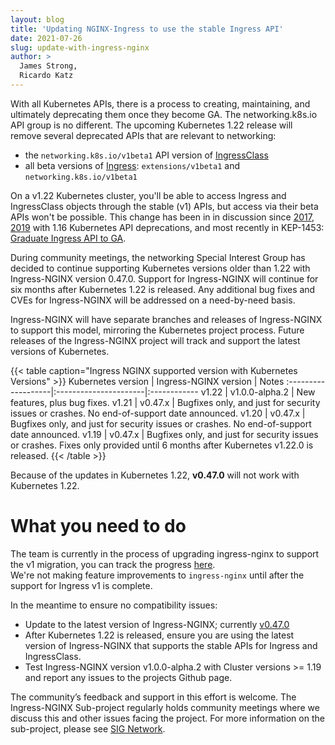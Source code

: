 ```yaml
---
layout: blog
title: 'Updating NGINX-Ingress to use the stable Ingress API'
date: 2021-07-26
slug: update-with-ingress-nginx
author: >
  James Strong,
  Ricardo Katz
---
```


With all Kubernetes APIs, there is a process to creating, maintaining, and
ultimately deprecating them once they become GA. The networking.k8s.io API group is no
different. The upcoming Kubernetes 1.22 release will remove several deprecated APIs
that are relevant to networking:

- the `networking.k8s.io/v1beta1` API version of [IngressClass](/docs/concepts/services-networking/ingress/#ingress-class)
- all beta versions of [Ingress](/docs/concepts/services-networking/ingress/): `extensions/v1beta1` and `networking.k8s.io/v1beta1`

On a v1.22 Kubernetes cluster, you'll be able to access Ingress and IngressClass
objects through the stable (v1) APIs, but access via their beta APIs won't be possible.
This change has been in
in discussion since
[2017](https://github.com/kubernetes/kubernetes/issues/43214),
[2019](https://kubernetes.io/blog/2019/07/18/api-deprecations-in-1-16/) with 
1.16 Kubernetes API deprecations, and most recently in
KEP-1453: 
[Graduate Ingress API to GA](https://github.com/kubernetes/enhancements/tree/master/keps/sig-network/1453-ingress-api#122).

During community meetings, the networking Special Interest Group has decided to continue 
supporting Kubernetes versions older than 1.22 with Ingress-NGINX version 0.47.0. 
Support for Ingress-NGINX will continue for six months after Kubernetes 1.22 
is released. Any additional bug fixes and CVEs for Ingress-NGINX will be 
addressed on a need-by-need basis.

Ingress-NGINX will have separate branches and releases of Ingress-NGINX to 
support this model, mirroring the Kubernetes project process. Future 
releases of the Ingress-NGINX project will track and support the latest 
versions of Kubernetes.

{{< table caption="Ingress NGINX supported version with Kubernetes Versions" >}}
Kubernetes version  | Ingress-NGINX version | Notes
:-------------------|:----------------------|:------------
v1.22              | v1.0.0-alpha.2     | New features, plus bug fixes.
v1.21              | v0.47.x        | Bugfixes only, and just for security issues or crashes. No end-of-support date announced.
v1.20              | v0.47.x        | Bugfixes only, and just  for security issues or crashes. No end-of-support date announced.
v1.19              | v0.47.x        | Bugfixes only, and just  for security issues or crashes. Fixes only provided until 6 months after Kubernetes v1.22.0 is released.
{{< /table >}}    

Because of the updates in Kubernetes 1.22, **v0.47.0** will not work with 
Kubernetes 1.22. 

# What you need to do

The team is currently in the process of upgrading ingress-nginx to support 
the v1 migration, you can track the progress 
[here](https://github.com/kubernetes/ingress-nginx/pull/7156).  
We're not making feature improvements to `ingress-nginx` until after the support for
Ingress v1 is complete.

In the meantime to ensure no compatibility issues: 

* Update to the latest version of Ingress-NGINX; currently
  [v0.47.0](https://github.com/kubernetes/ingress-nginx/releases/tag/controller-v0.47.0) 
* After Kubernetes 1.22 is released, ensure you are using the latest version of 
  Ingress-NGINX that supports the stable APIs for Ingress and IngressClass.
* Test Ingress-NGINX version v1.0.0-alpha.2 with Cluster versions >= 1.19 
  and report any issues to the projects Github page. 

The community’s feedback and support in this effort is welcome. The
Ingress-NGINX Sub-project regularly holds community meetings where we discuss
this and other issues facing the project. For more information on the sub-project, 
please see [SIG Network](https://github.com/kubernetes/community/tree/master/sig-network).
